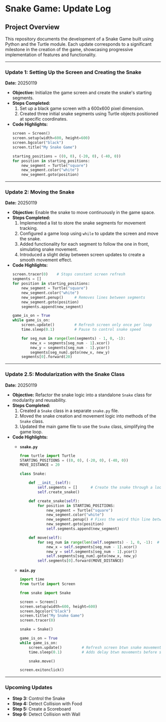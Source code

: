 # Snake Game: Update Log

## Project Overview
This repository documents the development of a Snake Game built using Python and the Turtle module. Each update corresponds to a significant milestone in the creation of the game, showcasing progressive implementation of features and functionality.

---

### Update 1: Setting Up the Screen and Creating the Snake
**Date:** 20250119

- **Objective:** Initialize the game screen and create the snake's starting segments.
- **Steps Completed:**
  1. Set up a black game screen with a 600x600 pixel dimension.
  2. Created three initial snake segments using Turtle objects positioned at specific coordinates.
- **Code Highlights:**
  ```python
  screen = Screen()
  screen.setup(width=600, height=600)
  screen.bgcolor("black")
  screen.title("My Snake Game")

  starting_positions = ((0, 0), (-20, 0), (-40, 0))
  for position in starting_positions:
      new_segment = Turtle("square")
      new_segment.color("white")
      new_segment.goto(position)
  ```

---

### Update 2: Moving the Snake
**Date:** 20250119

- **Objective:** Enable the snake to move continuously in the game space.
- **Steps Completed:**
  1. Implemented a list to store the snake segments for movement tracking.
  2. Configured a game loop using `while` to update the screen and move the snake.
  3. Added functionality for each segment to follow the one in front, simulating snake movement.
  4. Introduced a slight delay between screen updates to create a smooth movement effect.
- **Code Highlights:**
  ```python
  screen.tracer(0)    # Stops constant screen refresh
  segments = []
  for position in starting_positions:
      new_segment = Turtle("square")
      new_segment.color("white")
      new_segment.penup()     # Removes lines between segments
      new_segment.goto(position)
      segments.append(new_segment)

  game_is_on = True
  while game_is_on:
      screen.update()         # Refresh screen only once per loop
      time.sleep(0.1)         # Pause to control snake speed

      for seg_num in range(len(segments) - 1, 0, -1):
          new_x = segments[seg_num - 1].xcor()
          new_y = segments[seg_num - 1].ycor()
          segments[seg_num].goto(new_x, new_y)
      segments[0].forward(20)
  ```

---

### Update 2.5: Modularization with the Snake Class
**Date:** 20250119

- **Objective:** Refactor the snake logic into a standalone `Snake` class for modularity and reusability.
- **Steps Completed:**
  1. Created a `Snake` class in a separate `snake.py` file.
  2. Moved the snake creation and movement logic into methods of the `Snake` class.
  3. Updated the main game file to use the `Snake` class, simplifying the game loop.
- **Code Highlights:**
  - **`snake.py`**
    ```python
    from turtle import Turtle
    STARTING_POSITIONS = ((0, 0), (-20, 0), (-40, 0))
    MOVE_DISTANCE = 20

    class Snake:

        def __init__(self):
            self.segments = []      # Create the snake through a loop via segments
            self.create_snake()

        def create_snake(self):
            for position in STARTING_POSITIONS:
                new_segment = Turtle("square")
                new_segment.color("white")
                new_segment.penup() # Fixes the weird thin line between segments when snake moves
                new_segment.goto(position)
                self.segments.append(new_segment)

        def move(self):
            for seg_num in range(len(self.segments) - 1, 0, -1):  # Move each snake segment
                new_x = self.segments[seg_num - 1].xcor()
                new_y = self.segments[seg_num - 1].ycor()
                self.segments[seg_num].goto(new_x, new_y)
            self.segments[0].forward(MOVE_DISTANCE)
    ```

  - **`main.py`**
    ```python
    import time
    from turtle import Screen

    from snake import Snake

    screen = Screen()
    screen.setup(width=600, height=600)
    screen.bgcolor("black")
    screen.title("My Snake Game")
    screen.tracer(0)

    snake = Snake()

    game_is_on = True
    while game_is_on:
        screen.update()         # Refresh screen btwn snake movements
        time.sleep(0.1)         # Adds delay btwn movements before screen refresh

        snake.move()
    
    screen.exitonclick()
    ```

---

### Upcoming Updates
- **Step 3:** Control the Snake
- **Step 4:** Detect Collision with Food
- **Step 5:** Create a Scoreboard
- **Step 6:** Detect Collision with Wall
